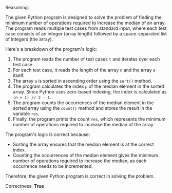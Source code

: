 Reasoning:

The given Python program is designed to solve the problem of finding the minimum number of operations required to increase the median of an array. The program reads multiple test cases from standard input, where each test case consists of an integer (array length) followed by a space-separated list of integers (the array).

Here's a breakdown of the program's logic:

1.  The program reads the number of test cases `t` and iterates over each test case.
2.  For each test case, it reads the length of the array `n` and the array `a` itself.
3.  The array `a` is sorted in ascending order using the `sort()` method.
4.  The program calculates the index `p` of the median element in the sorted array. Since Python uses zero-based indexing, the index is calculated as `(n + 1) // 2 - 1`.
5.  The program counts the occurrences of the median element in the sorted array using the `count()` method and stores the result in the variable `res`.
6.  Finally, the program prints the count `res`, which represents the minimum number of operations required to increase the median of the array.

The program's logic is correct because:

*   Sorting the array ensures that the median element is at the correct index.
*   Counting the occurrences of the median element gives the minimum number of operations required to increase the median, as each occurrence needs to be incremented.

Therefore, the given Python program is correct in solving the problem.

Correctness: **True**